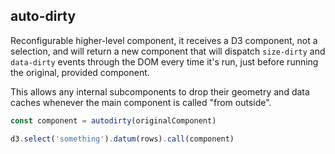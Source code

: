 ## auto-dirty

Reconfigurable higher-level component, it receives a D3 component, not a selection, and will return a new component that will dispatch `size-dirty` and `data-dirty` events through the DOM every time it's run, just before running the original, provided component.

This allows any internal subcomponents to drop their geometry and data caches whenever the main component is called "from outside".

```javascript
const component = autodirty(originalComponent)

d3.select('something').datum(rows).call(component)
```
